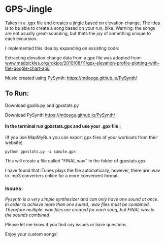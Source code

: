 # GPS-Jingle

Takes in a .gpx file and creates a jingle based on elevation change. The idea is to be able to create a song based on your run, bike. Warning: the songs are not usually great-sounding, but thats the joy of something unique to each excursion. 

I implemented this idea by expanding on exsisting code:

Extracting elevation change data from a gpx file was adopted from: www.madpickles.org/rokjoo/2010/08/11/gpx-elevation-profile-plotting-with-the-google-chart-api/

Music created using PySynth: https://mdoege.github.io/PySynth/

## To Run:

  Download gpxlib.py and gpxstats.py

  Download PySynth https://mdoege.github.io/PySynth/ 

#### In the terminal run gpxstats.gpx and use your .gpx file : 
(If you use MapMyRun you can export gpx files of your workouts from their website)

    python gpxstats.py -i sample.gpx

   This will create a file called "FINAL.wav" in the folder of gpxstats.gpx

I have found that iTunes plays the file automatically, however, there are .wav to .mp3 converters online for a more convenient format. 

### Issues:
  
  *Pysynth is a very simple synthesizer and can only have one sound at once. In order to achieve more than one sound, .wav files must be combined. Therefore multiple .wav files are created for each song, but FINAL.wav is the sounds combined*
  
  
 Please let me know if you find any issues or have questions.


Enjoy your custom songs! 





